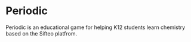 Periodic
========

Periodic is an educational game for helping K12 students learn chemistry based on the Sifteo platfrom.
